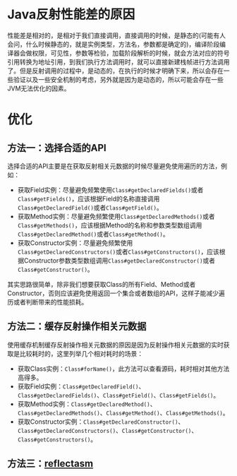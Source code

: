 # Java反射性能差的原因

性能差是相对的，是相对于我们直接调用，直接调用的时候，是静态的(可能有人会问，什么时候静态的，就是实例类型，方法名，参数都是确定的)，编译阶段编译器会做权限，可见性，参数等检验，加载阶段解析的时候，就会方法对应的符号引用转换为地址引用，到我们执行方法调用时，就可以直接新建栈帧进行方法调用了。但是反射调用的过程中，是动态的，在执行的时候才明确下来，所以会存在一些验证以及一些安全机制的考虑，另外就是因为是动态的，所以可能会存在一些JVM无法优化的因素。

# 优化

## 方法一：选择合适的API

选择合适的API主要是在获取反射相关元数据的时候尽量避免使用遍历的方法，例如：

- 获取Field实例：尽量避免频繁使用`Class#getDeclaredFields()`或者`Class#getFields()`，应该根据Field的名称直接调用`Class#getDeclaredField()`或者`Class#getField()`。
- 获取Method实例：尽量避免频繁使用`Class#getDeclaredMethods()`或者`Class#getMethods()`，应该根据Method的名称和参数类型数组调用`Class#getDeclaredMethod()`或者`Class#getMethod()`。
- 获取Constructor实例：尽量避免频繁使用`Class#getDeclaredConstructors()`或者`Class#getConstructors()`，应该根据Constructor参数类型数组调用`Class#getDeclaredConstructor()`或者`Class#getConstructor()`。

其实思路很简单，除非我们想要获取Class的所有Field、Method或者Constructor，否则应该避免使用返回一个集合或者数组的API，这样子能减少遍历或者判断带来的性能损耗。

## 方法二：缓存反射操作相关元数据

使用缓存机制缓存反射操作相关元数据的原因是因为反射操作相关元数据的实时获取是比较耗时的，这里列举几个相对耗时的场景：

- 获取Class实例：`Class#forName()`，此方法可以查看源码，耗时相对其他方法高得多。
- 获取Field实例：`Class#getDeclaredField()`、`Class#getDeclaredFields()`、`Class#getField()`、`Class#getFields()`。
- 获取Method实例：`Class#getDeclaredMethod()`、`Class#getDeclaredMethods()`、`Class#getMethod()`、`Class#getMethods()`。
- 获取Constructor实例：`Class#getDeclaredConstructor()`、`Class#getDeclaredConstructors()`、`Class#getConstructor()`、`Class#getConstructors()`。

## 方法三：[reflectasm](https://github.com/EsotericSoftware/reflectasm)

